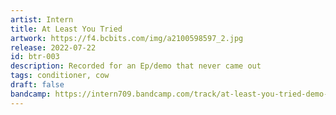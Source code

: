 ```yaml
---
artist: Intern
title: At Least You Tried
artwork: https://f4.bcbits.com/img/a2100598597_2.jpg
release: 2022-07-22
id: btr-003
description: Recorded for an Ep/demo that never came out
tags: conditioner, cow
draft: false
bandcamp: https://intern709.bandcamp.com/track/at-least-you-tried-demo-2015
---
```

